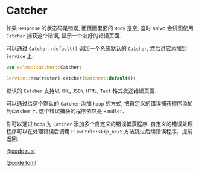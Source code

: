 # Catcher

如果 `Response` 的状态码是错误, 而页面里面的 `Body` 是空, 这时 salvo 会试图使用 `Catcher` 捕获这个错误, 显示一个友好的错误页面.

可以通过 `Catcher::default()` 返回一个系统默认的 `Catcher`, 然后讲它添加到 `Service` 上.

```rust
use salvo::catcher::Catcher;

Service::new(router).catcher(Catcher::default());
```

默认的 `Catcher` 支持以 `XML`, `JSON`, `HTML`, `Text` 格式发送错误页面.

可以通过给这个默认的 `Catcher` 添加 `hoop` 的方式, 把自定义的错误捕获程序添加到`Catcher`上. 这个错误捕获的程序依然是 `Handler`.

你可以通过 `hoop` 为 `Catcher` 添加多个自定义的错误捕获程序. 自定义的错误处理程序可以在处理错误后调用 `FlowCtrl::skip_next` 方法跳过后续错误程序，提前返回. 

<CodeGroup>
  <CodeGroupItem title="main.rs" active>

@[code rust](../../../../codes/custom-error-page/src/main.rs)

  </CodeGroupItem>
  <CodeGroupItem title="Cargo.toml">

@[code toml](../../../../codes/custom-error-page/Cargo.toml)

  </CodeGroupItem>
</CodeGroup>
